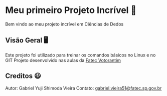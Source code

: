 # Meu primeiro Projeto Incrível 🚀
Bem vindo ao meu projeto incrível em Ciências de Dedos

## Visão Geral 🖥️
Este projeto foi utilizado para treinar os comandos básicos no Linux e no GIT
Projeto desenvolvido nas aulas da [Fatec Votorantim](https://fatecvotorantim.cps.sp.gov.br/)

## Creditos 😃
Autor: Gabriel Yuji Shimoda Vieira 
Contato: gabriel.vieira51@fatec.sp.gov.br